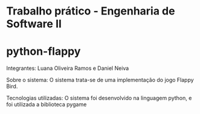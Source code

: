 # Trabalho prático - Engenharia de Software II

# python-flappy

Integrantes: Luana Oliveira Ramos e Daniel Neiva

Sobre o sistema: O sistema trata-se de uma implementação do jogo Flappy Bird.

Tecnologias utilizadas: O sistema foi desenvolvido na linguagem python, e foi utilizada a biblioteca pygame
